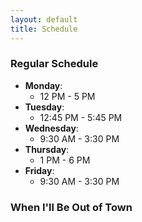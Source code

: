 ```yaml
---
layout: default
title: Schedule
---
```


### Regular Schedule

* **Monday**:
  * 12 PM - 5 PM
* **Tuesday**:
  * 12:45 PM - 5:45 PM
* **Wednesday**:
  * 9:30 AM - 3:30 PM
* **Thursday**:
  * 1 PM - 6 PM
* **Friday**:
  * 9:30 AM - 3:30 PM

### When I'll Be Out of Town

